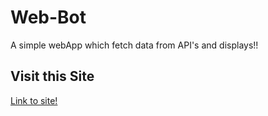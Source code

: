 # Web-Bot

A simple webApp which fetch data from API's and displays!!

## Visit this Site

[Link to site!](https://web-bot-phi.vercel.app/)
